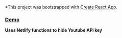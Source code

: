 *This project was bootstrapped with [Create React App](https://github.com/facebook/create-react-app).

### **[Demo](https://angry-lamarr-bc8917.netlify.com/)**

**Uses Netlify functions to hide Youtube API key**








